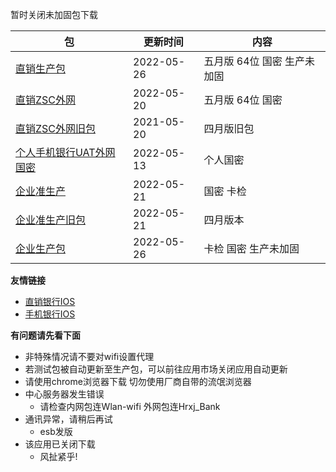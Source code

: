 暂时关闭未加固包下载

|  包   | 更新时间  | 内容  |
|  ----  | ----  |----  |
| [直销生产包](https://www.pgyer.com/dsbank_release)  | 2022-05-26 | 五月版 64位 国密 生产未加固 |
| [直销ZSC外网](https://www.pgyer.com/dsbank_zsc_w)   | 2022-05-20 |五月版 64位 国密 |
| [直销ZSC外网旧包](https://www.pgyer.com/dsbank_z_regressio)  | 2021-05-20 | 四月版旧包 |
| [个人手机银行UAT外网国密](https://www.pgyer.com/XW1V)  | 2022-05-13 | 个人国密 |
| [企业准生产](https://www.pgyer.com/qyBank_zsc)  | 2022-05-21 | 国密 卡检 |
| [企业准生产旧包](https://www.pgyer.com/qyBank_hg)  | 2022-05-21 | 四月版本 |
| [企业生产包](https://www.pgyer.com/qyBank_release)   | 2022-05-26 | 卡检 国密 生产未加固 |

**友情链接**
+ [直销银行IOS](http://d.7short.com/hrxjubank)
+ [手机银行IOS](http://d.7short.com/hrxjpmbank)

**有问题请先看下面**
+ 非特殊情况请不要对wifi设置代理
+ 若测试包被自动更新至生产包，可以前往应用市场关闭应用自动更新
+ 请使用chrome浏览器下载 切勿使用厂商自带的流氓浏览器
+ 中心服务器发生错误
  + 请检查内网包连Wlan-wifi 外网包连Hrxj_Bank
+ 通讯异常，请稍后再试
  + esb发版
+ 该应用已关闭下载
  + 风扯紧乎!


